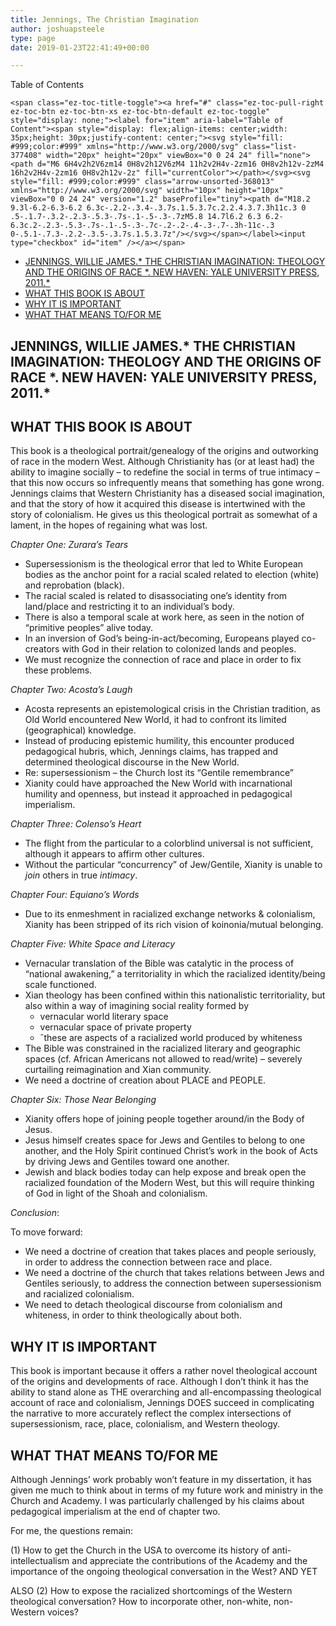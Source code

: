 ```yaml
---
title: Jennings, The Christian Imagination
author: joshuapsteele
type: page
date: 2019-01-23T22:41:49+00:00

---
```

<div id="ez-toc-container" class="ez-toc-v2_0_37 counter-hierarchy ez-toc-counter ez-toc-grey ez-toc-container-direction">
  <div class="ez-toc-title-container">
    <p class="ez-toc-title">
      Table of Contents
    </p>
    
    <span class="ez-toc-title-toggle"><a href="#" class="ez-toc-pull-right ez-toc-btn ez-toc-btn-xs ez-toc-btn-default ez-toc-toggle" style="display: none;"><label for="item" aria-label="Table of Content"><span style="display: flex;align-items: center;width: 35px;height: 30px;justify-content: center;"><svg style="fill: #999;color:#999" xmlns="http://www.w3.org/2000/svg" class="list-377408" width="20px" height="20px" viewBox="0 0 24 24" fill="none"><path d="M6 6H4v2h2V6zm14 0H8v2h12V6zM4 11h2v2H4v-2zm16 0H8v2h12v-2zM4 16h2v2H4v-2zm16 0H8v2h12v-2z" fill="currentColor"></path></svg><svg style="fill: #999;color:#999" class="arrow-unsorted-368013" xmlns="http://www.w3.org/2000/svg" width="10px" height="10px" viewBox="0 0 24 24" version="1.2" baseProfile="tiny"><path d="M18.2 9.3l-6.2-6.3-6.2 6.3c-.2.2-.3.4-.3.7s.1.5.3.7c.2.2.4.3.7.3h11c.3 0 .5-.1.7-.3.2-.2.3-.5.3-.7s-.1-.5-.3-.7zM5.8 14.7l6.2 6.3 6.2-6.3c.2-.2.3-.5.3-.7s-.1-.5-.3-.7c-.2-.2-.4-.3-.7-.3h-11c-.3 0-.5.1-.7.3-.2.2-.3.5-.3.7s.1.5.3.7z"/></svg></span></label><input type="checkbox" id="item" /></a></span>
  </div><nav>
  
  <ul class='ez-toc-list ez-toc-list-level-1' >
    <li class='ez-toc-page-1 ez-toc-heading-level-2'>
      <a class="ez-toc-link ez-toc-heading-1" href="https://joshuapsteele.com/portfolio/theology-competency-reading-list/jennings-the-christian-imagination/#JENNINGS_WILLIE_JAMES_THE_CHRISTIAN_IMAGINATION_THEOLOGY_AND_THE_ORIGINS_OF_RACE_NEW_HAVEN_YALE_UNIVERSITY_PRESS_2011" title="JENNINGS, WILLIE JAMES.* THE CHRISTIAN IMAGINATION: THEOLOGY AND THE ORIGINS OF RACE *. NEW HAVEN: YALE UNIVERSITY PRESS, 2011.*">JENNINGS, WILLIE JAMES.* THE CHRISTIAN IMAGINATION: THEOLOGY AND THE ORIGINS OF RACE *. NEW HAVEN: YALE UNIVERSITY PRESS, 2011.*</a>
    </li>
    <li class='ez-toc-page-1 ez-toc-heading-level-2'>
      <a class="ez-toc-link ez-toc-heading-2" href="https://joshuapsteele.com/portfolio/theology-competency-reading-list/jennings-the-christian-imagination/#WHAT_THIS_BOOK_IS_ABOUT" title="WHAT THIS BOOK IS ABOUT">WHAT THIS BOOK IS ABOUT</a>
    </li>
    <li class='ez-toc-page-1 ez-toc-heading-level-2'>
      <a class="ez-toc-link ez-toc-heading-3" href="https://joshuapsteele.com/portfolio/theology-competency-reading-list/jennings-the-christian-imagination/#WHY_IT_IS_IMPORTANT" title="WHY IT IS IMPORTANT">WHY IT IS IMPORTANT</a>
    </li>
    <li class='ez-toc-page-1 ez-toc-heading-level-2'>
      <a class="ez-toc-link ez-toc-heading-4" href="https://joshuapsteele.com/portfolio/theology-competency-reading-list/jennings-the-christian-imagination/#WHAT_THAT_MEANS_TOFOR_ME" title="WHAT THAT MEANS TO/FOR ME">WHAT THAT MEANS TO/FOR ME</a>
    </li>
  </ul></nav>
</div>

## <span class="ez-toc-section" id="JENNINGS_WILLIE_JAMES_THE_CHRISTIAN_IMAGINATION_THEOLOGY_AND_THE_ORIGINS_OF_RACE_NEW_HAVEN_YALE_UNIVERSITY_PRESS_2011"></span>JENNINGS, WILLIE JAMES.\* THE CHRISTIAN IMAGINATION: THEOLOGY AND THE ORIGINS OF RACE \*. NEW HAVEN: YALE UNIVERSITY PRESS, 2011.*<span class="ez-toc-section-end"></span>

## <span class="ez-toc-section" id="WHAT_THIS_BOOK_IS_ABOUT"></span>WHAT THIS BOOK IS ABOUT<span class="ez-toc-section-end"></span>

This book is a theological portrait/genealogy of the origins and outworking of race in the modern West. Although Christianity has (or at least had) the ability to imagine socially – to redefine the social in terms of true intimacy – that this now occurs so infrequently means that something has gone wrong. Jennings claims that Western Christianity has a diseased social imagination, and that the story of how it acquired this disease is intertwined with the story of colonialism. He gives us this theological portrait as somewhat of a lament, in the hopes of regaining what was lost.

_Chapter One: Zurara’s Tears_

  * Supersessionism is the theological error that led to White European bodies as the anchor point for a racial scaled related to election (white) and reprobation (black).
  * The racial scaled is related to disassociating one’s identity from land/place and restricting it to an individual’s body.
  * There is also a temporal scale at work here, as seen in the notion of “primitive peoples” alive today.
  * In an inversion of God’s being-in-act/becoming, Europeans played co-creators with God in their relation to colonized lands and peoples.
  * We must recognize the connection of race and place in order to fix these problems.

_Chapter Two: Acosta’s Laugh_

  * Acosta represents an epistemological crisis in the Christian tradition, as Old World encountered New World, it had to confront its limited (geographical) knowledge.
  * Instead of producing epistemic humility, this encounter produced pedagogical hubris, which, Jennings claims, has trapped and determined theological discourse in the New World.
  * Re: supersessionism – the Church lost its “Gentile remembrance”
  * Xianity could have approached the New World with incarnational humility and openness, but instead it approached in pedagogical imperialism.

_Chapter Three: Colenso’s Heart_

  * The flight from the particular to a colorblind universal is not sufficient, although it appears to affirm other cultures.
  * Without the particular “concurrency” of Jew/Gentile, Xianity is unable to _join_ others in true _intimacy_.

_Chapter Four: Equiano’s Words_

  * Due to its enmeshment in racialized exchange networks & colonialism, Xianity has been stripped of its rich vision of koinonia/mutual belonging.

_Chapter Five: White Space and Literacy_

  * Vernacular translation of the Bible was catalytic in the process of “national awakening,” a territoriality in which the racialized identity/being scale functioned.
  * Xian theology has been confined within this nationalistic territoriality, but also within a way of imagining social reality formed by 
      * vernacular world literary space
      * vernacular space of private property
      * ˆthese are aspects of a racialized world produced by whiteness
  * The Bible was constrained in the racialized literary and geographic spaces (cf. African Americans not allowed to read/write) – severely curtailing reimagination and Xian community.
  * We need a doctrine of creation about PLACE and PEOPLE.

_Chapter Six: Those Near Belonging_

  * Xianity offers hope of joining people together around/in the Body of Jesus.
  * Jesus himself creates space for Jews and Gentiles to belong to one another, and the Holy Spirit continued Christ’s work in the book of Acts by driving Jews and Gentiles toward one another.
  * Jewish and black bodies today can help expose and break open the racialized foundation of the Modern West, but this will require thinking of God in light of the Shoah and colonialism.

_Conclusion_:

To move forward:

  * We need a doctrine of creation that takes places and people seriously, in order to address the connection between race and place.
  * We need a doctrine of the church that takes relations between Jews and Gentiles seriously, to address the connection between supersessionism and racialized colonialism.
  * We need to detach theological discourse from colonialism and whiteness, in order to think theologically about both.

## <span class="ez-toc-section" id="WHY_IT_IS_IMPORTANT"></span>WHY IT IS IMPORTANT<span class="ez-toc-section-end"></span>

This book is important because it offers a rather novel theological account of the origins and developments of race. Although I don’t think it has the ability to stand alone as THE overarching and all-encompassing theological account of race and colonialism, Jennings DOES succeed in complicating the narrative to more accurately reflect the complex intersections of supersessionism, race, place, colonialism, and Western theology.

## <span class="ez-toc-section" id="WHAT_THAT_MEANS_TOFOR_ME"></span>WHAT THAT MEANS TO/FOR ME<span class="ez-toc-section-end"></span>

Although Jennings’ work probably won’t feature in my dissertation, it has given me much to think about in terms of my future work and ministry in the Church and Academy. I was particularly challenged by his claims about pedagogical imperialism at the end of chapter two.

For me, the questions remain:

(1) How to get the Church in the USA to overcome its history of anti-intellectualism and appreciate the contributions of the Academy and the importance of the ongoing theological conversation in the West? AND YET

ALSO (2) How to expose the racialized shortcomings of the Western theological conversation? How to incorporate other, non-white, non-Western voices?
